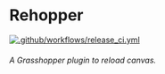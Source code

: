 # Rehopper
[![.github/workflows/release_ci.yml](https://github.com/thekaushikls/rehopper/actions/workflows/release_ci.yml/badge.svg)](https://github.com/thekaushikls/rehopper/actions/workflows/release_ci.yml)

###### A Grasshopper plugin to reload canvas.